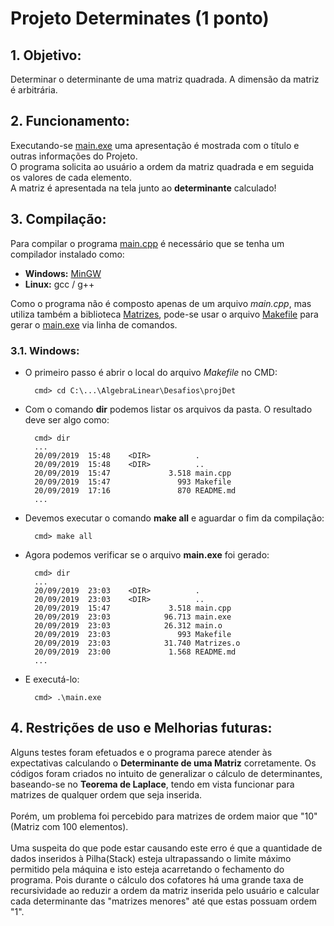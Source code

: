 # **Projeto Determinates (1 ponto)**

## **1. Objetivo:**
Determinar o determinante de uma matriz quadrada. A dimensão da matriz é arbitrária.

## **2. Funcionamento:**
Executando-se [main.exe](main.exe) uma apresentação é mostrada com o título e outras informações do Projeto.<br>
O programa solicita ao usuário a ordem da matriz quadrada e em seguida os valores de cada elemento.<br>
A matriz é apresentada na tela junto ao **determinante** calculado!

## **3. Compilação:**
Para compilar o programa [main.cpp](main.cpp) é necessário que se tenha um compilador instalado como:
- **Windows:** [MinGW](https://sourceforge.net/projects/mingw-w64/)
- **Linux:** gcc / g++

Como o programa não é composto apenas de um arquivo _main.cpp_, mas utiliza também a biblioteca [Matrizes](../../Matrizes/Matrizes.cpp), pode-se usar o arquivo [Makefile](Makefile) para gerar o [main.exe](main.exe) via linha de comandos.

### **3.1. Windows**:

- O primeiro passo é abrir o local do arquivo _Makefile_ no CMD:

        cmd> cd C:\...\AlgebraLinear\Desafios\projDet

- Com o comando **dir** podemos listar os arquivos da pasta. O resultado deve ser algo como:

        cmd> dir
        ...
        20/09/2019  15:48    <DIR>          .
        20/09/2019  15:48    <DIR>          ..
        20/09/2019  15:47             3.518 main.cpp
        20/09/2019  15:47               993 Makefile
        20/09/2019  17:16               870 README.md
        ...

- Devemos executar o comando **make all** e aguardar o fim da compilação:

        cmd> make all

- Agora podemos verificar se o arquivo **main.exe** foi gerado:

        cmd> dir
        ...
        20/09/2019  23:03    <DIR>          .
        20/09/2019  23:03    <DIR>          ..
        20/09/2019  15:47             3.518 main.cpp
        20/09/2019  23:03            96.713 main.exe
        20/09/2019  23:03            26.312 main.o
        20/09/2019  23:03               993 Makefile
        20/09/2019  23:03            31.740 Matrizes.o
        20/09/2019  23:00             1.568 README.md
        ...

- E executá-lo:

        cmd> .\main.exe

<!-- ### **3.2. Linux**:

- O primeiro passo é abrir o local do arquivo _Makefile_ no terminal:

        $ cd /home/.../AlgebraLinear/Desafios/projDet

- Com o comando "**ls**" podemos listar os arquivos da pasta. O resultado deve ser algo como:

        $ ls

- Devemos executar o comando **make all** e aguardar o fim da compilação:

        $ make all

- Agora podemos verificar se o arquivo **main.exe** foi gerado:

        $ ls

- E executá-lo:

        $ ./main -->

## **4. Restrições de uso e Melhorias futuras:**
Alguns testes foram efetuados e o programa parece atender às expectativas calculando o **Determinante de uma Matriz** corretamente. Os códigos foram criados no intuito de generalizar o cálculo de determinantes, baseando-se no **Teorema de Laplace**, tendo em vista funcionar para matrizes de qualquer ordem que seja inserida.<br><br>
Porém, um problema foi percebido para matrizes de ordem maior que "10" (Matriz com 100 elementos).<br><br>
Uma suspeita do que pode estar causando este erro é que a quantidade de dados inseridos à Pilha(Stack) esteja ultrapassando o limite máximo permitido pela máquina e isto esteja acarretando o fechamento do programa. Pois durante o cálculo dos cofatores há uma grande taxa de recursividade ao reduzir a ordem da matriz inserida pelo usuário e calcular cada determinante das "matrizes menores" até que estas possuam ordem "1".<br>